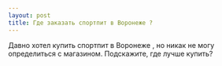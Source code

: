 ```yaml
---
layout: post 
title: Где заказать спортпит в Воронеже ? 
--- 
```

Давно хотел купить спортпит в Воронеже , но никак не могу определиться с магазином. Подскажите, где лучше купить?